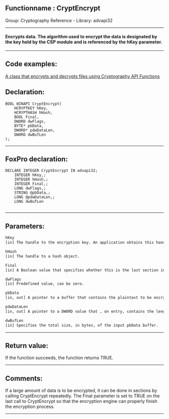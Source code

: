 <link rel="stylesheet" type="text/css" href="../../css/win32api.css">  
<link rel="stylesheet" href="https://cdnjs.cloudflare.com/ajax/libs/font-awesome/4.7.0/css/font-awesome.min.css">

## Functionname : CryptEncrypt
Group: Cryptography Reference - Library: advapi32    
***  


#### Encrypts data. The algorithm used to encrypt the data is designated by the key held by the CSP module and is referenced by the hKey parameter.

***  


## Code examples:
[A class that encrypts and decrypts files using Cryptography API Functions](../../samples/sample_511.md)  

## Declaration:
```foxpro  
BOOL WINAPI CryptEncrypt(
	HCRYPTKEY hKey,
	HCRYPTHASH hHash,
	BOOL Final,
	DWORD dwFlags,
	BYTE* pbData,
	DWORD* pdwDataLen,
	DWORD dwBufLen
);  
```  
***  


## FoxPro declaration:
```foxpro  
DECLARE INTEGER CryptEncrypt IN advapi32;
	INTEGER hKey,;
	INTEGER hHash,;
	INTEGER Final,;
	LONG dwFlags,;
	STRING @pbData,;
	LONG @pdwDataLen,;
	LONG dwBufLen
  
```  
***  


## Parameters:
```txt  
hKey
[in] The handle to the encryption key. An application obtains this handle by using either the CryptGenKey or the CryptImportKey function.

hHash
[in] The handle to a hash object.

Final
[in] A Boolean value that specifies whether this is the last section in a series being encrypted.

dwFlags
[in] Predefined value, can be zero.

pbData
[in, out] A pointer to a buffer that contains the plaintext to be encrypted. The plaintext in this buffer is overwritten with the ciphertext created by this function.

pdwDataLen
[in, out] A pointer to a DWORD value that , on entry, contains the length, in bytes, of the plaintext in the pbData buffer. On exit, this DWORD contains the length, in bytes, of the ciphertext written to the pbData buffer.

dwBufLen
[in] Specifies the total size, in bytes, of the input pbData buffer.  
```  
***  


## Return value:
If the function succeeds, the function returns TRUE.  
***  


## Comments:
If a large amount of data is to be encrypted, it can be done in sections by calling CryptEncrypt repeatedly. The Final parameter is set to TRUE on the last call to CryptEncrypt so that the encryption engine can properly finish the encryption process.  
  
***  

